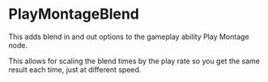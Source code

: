 # PlayMontageBlend
This adds blend in and out options to the gameplay ability Play Montage node.

This allows for scaling the blend times by the play rate so you get the same result each time, just at different speed.